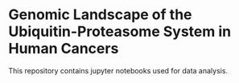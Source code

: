 # Genomic Landscape of the Ubiquitin-Proteasome System in Human Cancers

This repository contains jupyter notebooks used for data analysis.



